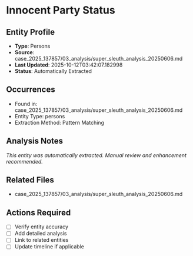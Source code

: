 # Innocent Party Status

## Entity Profile
- **Type**: Persons
- **Source**: case_2025_137857/03_analysis/super_sleuth_analysis_20250606.md
- **Last Updated**: 2025-10-12T03:42:07.182998
- **Status**: Automatically Extracted

## Occurrences
- Found in: case_2025_137857/03_analysis/super_sleuth_analysis_20250606.md
- Entity Type: persons
- Extraction Method: Pattern Matching

## Analysis Notes
*This entity was automatically extracted. Manual review and enhancement recommended.*

## Related Files
- case_2025_137857/03_analysis/super_sleuth_analysis_20250606.md

## Actions Required
- [ ] Verify entity accuracy
- [ ] Add detailed analysis
- [ ] Link to related entities
- [ ] Update timeline if applicable
